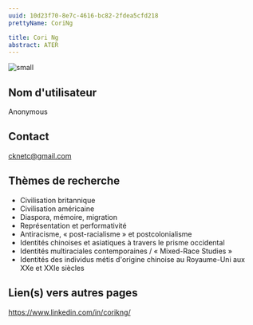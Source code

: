 ```yaml
---
uuid: 10d23f70-8e7c-4616-bc82-2fdea5cfd218
prettyName: CoriNg

title: Cori Ng
abstract: ATER
---
```


![small](Ng_Cori.jpg)

## ﻿Nom d'utilisateur

 Anonymous

## Contact

 cknetc@gmail.com

## Thèmes de recherche

 - Civilisation britannique
- Civilisation américaine
- Diaspora, mémoire, migration
- Représentation et performativité
- Antiracisme, « post-racialisme » et postcolonialisme
- Identités chinoises et asiatiques à travers le prisme occidental
- Identités multiraciales contemporaines / « Mixed-Race Studies »
- Identités des individus métis d'origine chinoise au Royaume-Uni aux XXe et XXIe siècles

## Lien(s) vers autres pages

 https://www.linkedin.com/in/corikng/

